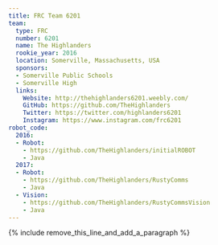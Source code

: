 ```yaml
---
title: FRC Team 6201
team:
  type: FRC
  number: 6201
  name: The Highlanders
  rookie_year: 2016
  location: Somerville, Massachusetts, USA
  sponsors:
  - Somerville Public Schools
  - Somerville High
  links:
    Website: http://thehighlanders6201.weebly.com/
    GitHub: https://github.com/TheHighlanders
    Twitter: https://twitter.com/highlanders6201
    Instagram: https://www.instagram.com/frc6201
robot_code:
  2016:
  - Robot:
    - https://github.com/TheHighlanders/initialROBOT
    - Java
  2017:
  - Robot:
    - https://github.com/TheHighlanders/RustyComms
    - Java
  - Vision:
    - https://github.com/TheHighlanders/RustyCommsVision
    - Java
---
```


{% include remove_this_line_and_add_a_paragraph %}